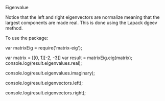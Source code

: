 
Eigenvalue

Notice that the left and right eigenvectors are normalize meaning that the largest components are made real.
This is done using the Lapack dgeev method.

To use the package:

var matrixEig = require('matrix-eig');

var matrix = [[0, 1][-2, -3]]
var result = matrixEig.eig(matrix);
console.log(result.eigenvalues.real);

console.log(result.eigenvalues.imaginary);

console.log(result.eigenvectors.left);

console.log(result.eigenvectors.right);